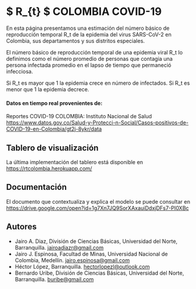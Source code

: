 # $ R_{t} $ COLOMBIA COVID-19
En esta página presentamos una estimación del número básico de reproducción temporal R_t de la epidemia del virus SARS-CoV-2 en Colombia, sus departamentos y sus distritos especiales.

El número básico de reproducción temporal de una epidemia viral R_t lo definimos como el número promedio de personas que contagia una persona infectada promedio en el lapso de tiempo que permaneció infecciosa.

Si R_t es mayor que 1 la epidemia crece en número de infectados. Si R_t es menor que 1 la epidemia decrece.

#### Datos en tiempo real provenientes de:

Reportes COVID-19 COLOMBIA: Instituto Nacional de Salud
https://www.datos.gov.co/Salud-y-Protecci-n-Social/Casos-positivos-de-COVID-19-en-Colombia/gt2j-8ykr/data 

## Tablero de visualización

La última implementación del tablero está disponible en
https://rtcolombia.herokuapp.com/

## Documentación

El documento que contextualiza y explica el modelo se puede consultar en
https://drive.google.com/open?id=1g7Xn7JQ9SorXAxauiDdxjDFs7-PI0XBc

## Autores

- Jairo A. Diaz, División de Ciencias Básicas, Universidad del Norte, Barranquilla. jairoadiazr@gmail.com
- Jairo J. Espinosa, Facultad de Minas, Universidad Nacional de Colombia, Medellín. jairo.espinosa@gmail.com
- Héctor López, Barranquilla. hectorlopezl@outlook.com
- Bernardo Uribe, División de Ciencias Básicas, Universidad del Norte, Barranquilla. buribe@gmail.com